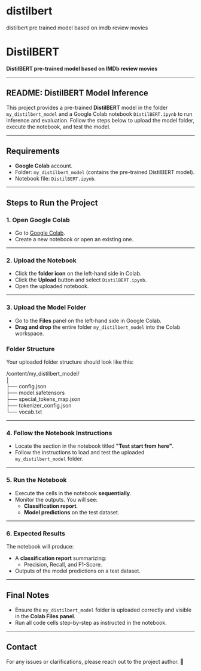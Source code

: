 # distilbert
distilbert pre trained model based on imdb review movies 

# **DistilBERT**

**DistilBERT pre-trained model based on IMDb review movies**

---

## **README: DistilBERT Model Inference**

This project provides a pre-trained **DistilBERT** model in the folder `my_distilbert_model` and a Google Colab notebook `DistilBERT.ipynb` to run inference and evaluation. Follow the steps below to upload the model folder, execute the notebook, and test the model.

---

## **Requirements**

- **Google Colab** account.
- Folder: `my_distilbert_model` (contains the pre-trained DistilBERT model).
- Notebook file: `DistilBERT.ipynb`.

---

## **Steps to Run the Project**

### **1. Open Google Colab**
- Go to [Google Colab](https://colab.research.google.com/).
- Create a new notebook or open an existing one.

---

### **2. Upload the Notebook**
- Click the **folder icon** on the left-hand side in Colab.  
- Click the **Upload** button and select `DistilBERT.ipynb`.  
- Open the uploaded notebook.

---

### **3. Upload the Model Folder**
- Go to the **Files** panel on the left-hand side in Google Colab.  
- **Drag and drop** the entire folder `my_distilbert_model` into the Colab workspace.  

### **Folder Structure**

Your uploaded folder structure should look like this:

/content/my_distilbert_model/  
│  
├── config.json  
├── model.safetensors  
├── special_tokens_map.json  
├── tokenizer_config.json  
└── vocab.txt  

---

### **4. Follow the Notebook Instructions**

- Locate the section in the notebook titled **"Test start from here"**.  
- Follow the instructions to load and test the uploaded `my_distilbert_model` folder.

---

### **5. Run the Notebook**

- Execute the cells in the notebook **sequentially**.  
- Monitor the outputs. You will see:  
  - **Classification report**.  
  - **Model predictions** on the test dataset.

---

### **6. Expected Results**

The notebook will produce:  
- A **classification report** summarizing:  
  - Precision, Recall, and F1-Score.  
- Outputs of the model predictions on a test dataset.

---

## **Final Notes**

- Ensure the `my_distilbert_model` folder is uploaded correctly and visible in the **Colab Files panel**.  
- Run all code cells step-by-step as instructed in the notebook.

---

## **Contact**

For any issues or clarifications, please reach out to the project author. 🚀

